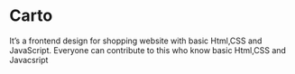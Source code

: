 # Carto
It’s a frontend design for shopping website with basic Html,CSS and JavaScript. Everyone can contribute to this who know basic Html,CSS and Javacsript
